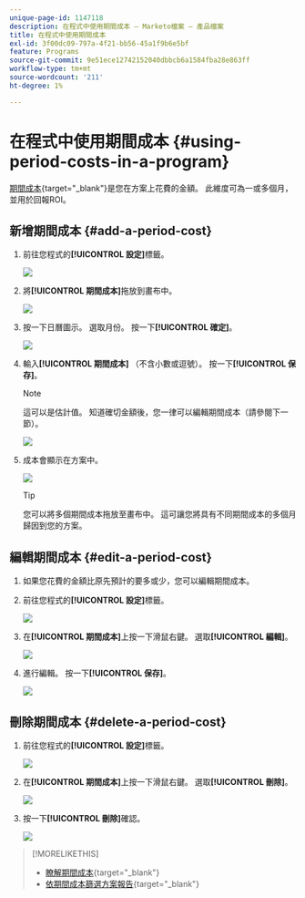 ```yaml
---
unique-page-id: 1147118
description: 在程式中使用期間成本 — Marketo檔案 — 產品檔案
title: 在程式中使用期間成本
exl-id: 3f00dc09-797a-4f21-bb56-45a1f9b6e5bf
feature: Programs
source-git-commit: 9e51ece12742152040dbbcb6a1584fba28e863ff
workflow-type: tm+mt
source-wordcount: '211'
ht-degree: 1%

---
```


# 在程式中使用期間成本 {#using-period-costs-in-a-program}

[期間成本](/help/marketo/product-docs/core-marketo-concepts/programs/working-with-programs/understanding-period-costs.md){target="_blank"}是您在方案上花費的金額。 此維度可為一或多個月，並用於回報ROI。

## 新增期間成本  {#add-a-period-cost}

1. 前往您程式的&#x200B;**[!UICONTROL 設定]**&#x200B;標籤。

   ![](assets/image2014-9-18-12-3a9-3a46.png)

1. 將&#x200B;**[!UICONTROL 期間成本]**&#x200B;拖放到畫布中。

   ![](assets/image2014-9-18-12-3a9-3a57.png)

1. 按一下日曆圖示。 選取月份。 按一下&#x200B;**[!UICONTROL 確定]**。

   ![](assets/image2014-9-18-12-3a10-3a13.png)

1. 輸入&#x200B;**[!UICONTROL 期間成本]** （不含小數或逗號）。 按一下&#x200B;**[!UICONTROL 保存]**。

   >[!NOTE]
   >
   >這可以是估計值。 知道確切金額後，您一律可以編輯期間成本（請參閱下一節）。

   ![](assets/image2016-4-1-8-3a54-3a30.png)

1. 成本會顯示在方案中。

   ![](assets/image2016-4-1-8-3a56-3a49.png)

   >[!TIP]
   >
   >您可以將多個期間成本拖放至畫布中。 這可讓您將具有不同期間成本的多個月歸因到您的方案。

## 編輯期間成本 {#edit-a-period-cost}

1. 如果您花費的金額比原先預計的要多或少，您可以編輯期間成本。

1. 前往您程式的&#x200B;**[!UICONTROL 設定]**&#x200B;標籤。

   ![](assets/image2014-9-18-14-3a3-3a6.png)

1. 在&#x200B;**[!UICONTROL 期間成本]**&#x200B;上按一下滑鼠右鍵。 選取&#x200B;**[!UICONTROL 編輯]**。

   ![](assets/image2014-9-18-14-3a3-3a23.png)

1. 進行編輯。 按一下&#x200B;**[!UICONTROL 保存]**。

   ![](assets/image2014-9-18-14-3a3-3a41.png)

## 刪除期間成本 {#delete-a-period-cost}

1. 前往您程式的&#x200B;**[!UICONTROL 設定]**&#x200B;標籤。

   ![](assets/image2014-9-18-14-3a4-3a11.png)

1. 在&#x200B;**[!UICONTROL 期間成本]**&#x200B;上按一下滑鼠右鍵。 選取&#x200B;**[!UICONTROL 刪除]**。

   ![](assets/image2014-9-18-14-3a4-3a22.png)

1. 按一下&#x200B;**[!UICONTROL 刪除]**&#x200B;確認。

   ![](assets/image2014-9-18-14-3a4-3a35.png)

>[!MORELIKETHIS]
>
>* [瞭解期間成本](/help/marketo/product-docs/core-marketo-concepts/programs/working-with-programs/understanding-period-costs.md){target="_blank"}
>* [依期間成本篩選方案報告](/help/marketo/product-docs/core-marketo-concepts/programs/program-performance-report/filter-a-program-report-by-period-cost.md){target="_blank"}
